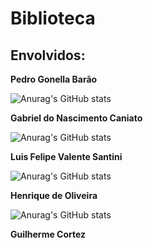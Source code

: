 # Biblioteca


## Envolvidos:

**Pedro Gonella Barão**

![Anurag's GitHub stats](https://github-readme-stats.vercel.app/api?username=PedroBarao&show_icons=true&theme=tokyonight)



**Gabriel do Nascimento Caniato**

![Anurag's GitHub stats](https://github-readme-stats.vercel.app/api?username=SrSleepy&show_icons=true&theme=midnight-purple)



**Luis Felipe Valente Santini**

![Anurag's GitHub stats](https://github-readme-stats.vercel.app/api?username=TkeX1&show_icons=true&theme=darcula)


**Henrique de Oliveira**

![Anurag's GitHub stats](https://github-readme-stats.vercel.app/api?username=H8-HenriqueSilva-eng&show_icons=true&theme=github_dark)


**Guilherme Cortez**
